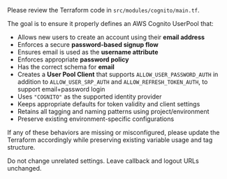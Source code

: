 Please review the Terraform code in `src/modules/cognito/main.tf`.

The goal is to ensure it properly defines an AWS Cognito UserPool that:
- Allows new users to create an account using their **email address**
- Enforces a secure **password-based signup flow**
- Ensures email is used as the **username attribute**
- Enforces appropriate **password policy**
- Has the correct schema for **email**
- Creates a **User Pool Client** that supports `ALLOW_USER_PASSWORD_AUTH` in addition to `ALLOW_USER_SRP_AUTH` and `ALLOW_REFRESH_TOKEN_AUTH`, to support email+password login
- Uses `"COGNITO"` as the supported identity provider
- Keeps appropriate defaults for token validity and client settings
- Retains all tagging and naming patterns using project/environment
- Preserve existing environment-specific configurations

If any of these behaviors are missing or misconfigured, please update the Terraform accordingly while preserving existing variable usage and tag structure.

Do not change unrelated settings. Leave callback and logout URLs unchanged.